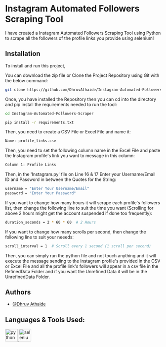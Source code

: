 # Instagram Automated Followers Scraping Tool

I have created a Instagram Automated Followers Scraping Tool using Python to scrape all the followers of the profile links you provide using selenium!


## Installation

To install and run this project,

You can download the zip file or Clone the Project Repository using Git with the below command:
```bash
git clone https://github.com/DhruvAthaide/Instagram-Automated-Followers-Scraper.git
```

Once, you have installed the Repository then you can cd into the directory and pip install the requirements needed to run the tool:
```bash
cd Instagram-Automated-Followers-Scraper
```

```bash
pip install -r requirements.txt
```

Then, you need to create a CSV File or Excel File and name it:
```bash
Name: profile_links.csv
```

Then, you need to set the following column name in the Excel File and paste the Instagram profile's link you want to message in this column:
```bash
Column 1: Profile Links
```

Then, in the 'Instagram.py' file on Line 16 & 17 Enter your Username/Email ID and Password in between the Quotes for the String:
```bash
username = "Enter Your Username/Email"
password = "Enter Your Password"
```

If you want to change how many hours it will scrape each profile's followers list, then change the following line to suit the time you want (Scrolling for above 2 hours might get the account suspended if done too frequently):
```bash
duration_seconds = 2 * 60 * 60  # 2 Hours
```

If you want to change how many scrolls per second, then change the following line to suit your neeeds:
```bash
scroll_interval = 1  # Scroll every 1 second (1 scroll per second)
```

Then, you can simply run the python file and not touch anything and it will execute the message sending to the Instagram profile's provided in the CSV or Excel File and all the profile link's followers will appear in a csv file in the RefinedData Folder and if you want the Unrefined Data it will be in the UnrefinedData Folder.

## Authors

- [@Dhruv Athaide](https://github.com/DhruvAthaide)


## Languages & Tools Used:
<p align="left"> 
<a href="https://www.python.org/" target="_blank" rel="noreferrer"> <img src="https://cdn.jsdelivr.net/gh/devicons/devicon/icons/python/python-original.svg" alt="python" width="40" height="40"/> </a>
<a href="https://www.selenium.dev/" target="_blank" rel="noreferrer"> <img src="https://cdn.jsdelivr.net/gh/devicons/devicon/icons/selenium/selenium-original.svg" alt="selenium" width="40" height="40"/> </a>
</p>